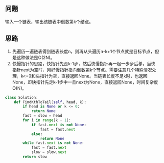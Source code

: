 ## 问题
输入一个链表，输出该链表中倒数第k个结点。

## 思路
1. 先遍历一遍链表得到链表长度n，则再从头遍历n-k+1个节点就是目标节点，但是这种做法是O(2N)。
2. 快慢指针的思路，快指针先走k-1步，然后快慢指针再一起一步步后移，当快指针next为空时，刚好慢指针指向倒数第k个节点。需要注意几个特殊情况处理，k<=0和头指针为空，直接返回None。当链表长度不足k时，也返回None，即快指针先走k-1步中一旦next为None，直接返回None，时间复杂度O(N)。
```python
class Solution:
    def FindKthToTail(self, head, k):
        if head is None or k <= 0:
            return None
        fast = slow = head
        for i in range(k - 1):
            if fast.next is not None:
                fast = fast.next
            else:
                return None
        while fast.next is not None:
            fast = fast.next
            slow = slow.next
        return slow
```
